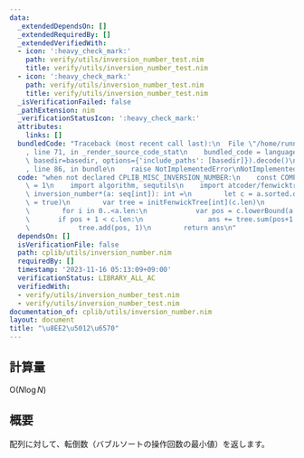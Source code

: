 ```yaml
---
data:
  _extendedDependsOn: []
  _extendedRequiredBy: []
  _extendedVerifiedWith:
  - icon: ':heavy_check_mark:'
    path: verify/utils/inversion_number_test.nim
    title: verify/utils/inversion_number_test.nim
  - icon: ':heavy_check_mark:'
    path: verify/utils/inversion_number_test.nim
    title: verify/utils/inversion_number_test.nim
  _isVerificationFailed: false
  _pathExtension: nim
  _verificationStatusIcon: ':heavy_check_mark:'
  attributes:
    links: []
  bundledCode: "Traceback (most recent call last):\n  File \"/home/runner/.local/lib/python3.10/site-packages/onlinejudge_verify/documentation/build.py\"\
    , line 71, in _render_source_code_stat\n    bundled_code = language.bundle(stat.path,\
    \ basedir=basedir, options={'include_paths': [basedir]}).decode()\n  File \"/home/runner/.local/lib/python3.10/site-packages/onlinejudge_verify/languages/nim.py\"\
    , line 86, in bundle\n    raise NotImplementedError\nNotImplementedError\n"
  code: "when not declared CPLIB_MISC_INVERSION_NUMBER:\n    const COMPETITIVE_MISC_INVERSION_NUMBER*\
    \ = 1\n    import algorithm, sequtils\n    import atcoder/fenwicktree\n    proc\
    \ inversion_number*(a: seq[int]): int =\n        let c = a.sorted.deduplicate(isSorted\
    \ = true)\n        var tree = initFenwickTree[int](c.len)\n        var ans = 0\n\
    \        for i in 0..<a.len:\n            var pos = c.lowerBound(a[i])\n     \
    \       if pos + 1 < c.len:\n                ans += tree.sum(pos+1..<c.len)\n\
    \            tree.add(pos, 1)\n        return ans\n"
  dependsOn: []
  isVerificationFile: false
  path: cplib/utils/inversion_number.nim
  requiredBy: []
  timestamp: '2023-11-16 05:13:09+09:00'
  verificationStatus: LIBRARY_ALL_AC
  verifiedWith:
  - verify/utils/inversion_number_test.nim
  - verify/utils/inversion_number_test.nim
documentation_of: cplib/utils/inversion_number.nim
layout: document
title: "\u8EE2\u5012\u6570"
---
```


## 計算量
$\mathrm{O} (N \log N)$

## 概要
配列に対して、転倒数（バブルソートの操作回数の最小値）を返します。
